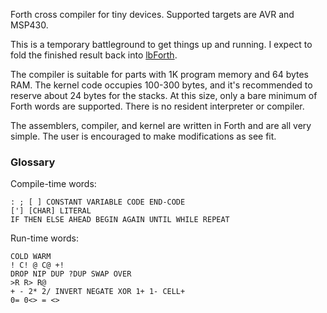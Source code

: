 Forth cross compiler for tiny devices.  Supported targets are AVR and
MSP430.

This is a temporary battleground to get things up and running.  I
expect to fold the finished result back into
[lbForth](http://github.com/larsbrinkhoff/lbForth).

The compiler is suitable for parts with 1K program memory and 64 bytes
RAM.  The kernel code occupies 100-300 bytes, and it's recommended to
reserve about 24 bytes for the stacks.  At this size, only a bare
minimum of Forth words are supported.  There is no resident interpreter
or compiler.

The assemblers, compiler, and kernel are written in Forth and are all
very simple.  The user is encouraged to make modifications as see fit.

### Glossary 
 
Compile-time words:

    : ; [ ] CONSTANT VARIABLE CODE END-CODE
    ['] [CHAR] LITERAL
    IF THEN ELSE AHEAD BEGIN AGAIN UNTIL WHILE REPEAT

Run-time words:

    COLD WARM
    ! C! @ C@ +!
    DROP NIP DUP ?DUP SWAP OVER
    >R R> R@
    + - 2* 2/ INVERT NEGATE XOR 1+ 1- CELL+
    0= 0<> = <>
